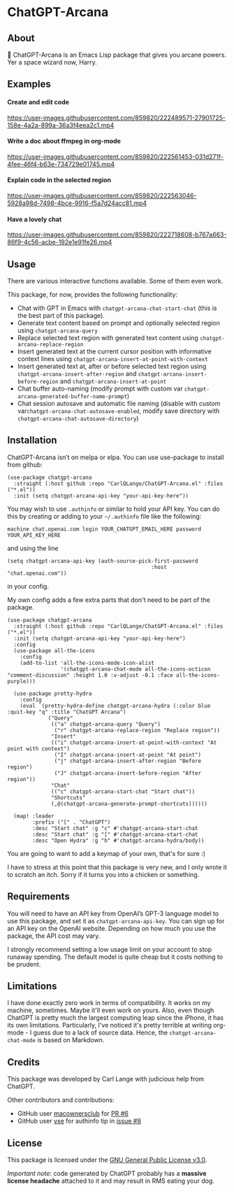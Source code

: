 
# ChatGPT-Arcana

## About

🔮 ChatGPT-Arcana is an Emacs Lisp package that gives you arcane powers. Yer a space wizard now, Harry.

## Examples

#### Create and edit code
https://user-images.githubusercontent.com/859820/222489571-27901725-158e-4a2a-899a-36a3f4eea2c1.mp4

#### Write a doc about ffmpeg in org-mode
https://user-images.githubusercontent.com/859820/222561453-031d271f-4fee-46f4-b63e-734729e01745.mp4

#### Explain code in the selected region
https://user-images.githubusercontent.com/859820/222563046-5928a98d-7498-4bce-9916-f5a7d24acc81.mp4

#### Have a lovely chat
https://user-images.githubusercontent.com/859820/222718608-b767a663-86f9-4c56-acbe-192e1e91fe26.mp4

## Usage

There are various interactive functions available. Some of them even work.

This package, for now, provides the following functionality:

- Chat with GPT in Emacs with `chatgpt-arcana-chat-start-chat` (this is the best part of this package).
- Generate text content based on prompt and optionally selected region using `chatgpt-arcana-query`
- Replace selected text region with generated text content using `chatgpt-arcana-replace-region`
- Insert generated text at the current cursor position with informative context lines using `chatgpt-arcana-insert-at-point-with-context`
- Insert generated text at, after or before selected text region using `chatgpt-arcana-insert-after-region` and `chatgpt-arcana-insert-before-region` and `chatgpt-arcana-insert-at-point`
- Chat buffer auto-naming (modify prompt with custom var `chatgpt-arcana-generated-buffer-name-prompt`)
- Chat session autosave and automatic file naming (disable with custom var`chatgpt-arcana-chat-autosave-enabled`, modify save directory with `chatgpt-arcana-chat-autosave-directory`)

## Installation

ChatGPT-Arcana isn’t on melpa or elpa. You can use use-package to install from github:

```elisp
(use-package chatgpt-arcana
  :straight (:host github :repo "CarlQLange/ChatGPT-Arcana.el" :files ("*.el"))
  :init (setq chatgpt-arcana-api-key "your-api-key-here"))
```

You may wish to use `.authinfo` or similar to hold your API key. You can do this by creating or adding to your `~/.authinfo` file like the following:

```
machine chat.openai.com login YOUR_CHATGPT_EMAIL_HERE password YOUR_API_KEY_HERE
```

and using the line

```elisp
(setq chatgpt-arcana-api-key (auth-source-pick-first-password
                                              :host "chat.openai.com"))
```

in your config.

My own config adds a few extra parts that don't need to be part of the package.

```elisp
(use-package chatgpt-arcana
  :straight (:host github :repo "CarlQLange/ChatGPT-Arcana.el" :files ("*.el"))
  :init (setq chatgpt-arcana-api-key "your-api-key-here")
  :config 
  (use-package all-the-icons
    :config
    (add-to-list 'all-the-icons-mode-icon-alist
                 '(chatgpt-arcana-chat-mode all-the-icons-octicon "comment-discussion" :height 1.0 :v-adjust -0.1 :face all-the-icons-purple)))

  (use-package pretty-hydra
    :config
    (eval `(pretty-hydra-define chatgpt-arcana-hydra (:color blue :quit-key "q" :title "ChatGPT Arcana")
             ("Query"
              (("a" chatgpt-arcana-query "Query")
               ("r" chatgpt-arcana-replace-region "Replace region"))
              "Insert"
              (("i" chatgpt-arcana-insert-at-point-with-context "At point with context")
               ("I" chatgpt-arcana-insert-at-point "At point")
               ("j" chatgpt-arcana-insert-after-region "Before region")
               ("J" chatgpt-arcana-insert-before-region "After region"))
              "Chat"
              (("c" chatgpt-arcana-start-chat "Start chat"))
              "Shortcuts"
              (,@(chatgpt-arcana-generate-prompt-shortcuts))))))

  (map! :leader
        :prefix ("[" . "ChatGPT")
        :desc "Start chat" :g "c" #'chatgpt-arcana-start-chat
        :desc "Start chat" :g "[" #'chatgpt-arcana-start-chat
        :desc "Open Hydra" :g "h" #'chatgpt-arcana-hydra/body))
```

You are going to want to add a keymap of your own, that's for sure :)

I have to stress at this point that this package is very new, and I only wrote it to scratch an itch. Sorry if it turns you into a chicken or something.

## Requirements

You will need to have an API key from OpenAI’s GPT-3 language model to use this package, and set it as `chatgpt-arcana-api-key`. You can sign up for an API key on the OpenAI website. Depending on how much you use the package, the API cost may vary.

I strongly recommend setting a low usage limit on your account to stop runaway spending. The default model is quite cheap but it costs nothing to be prudent.

## Limitations

I have done exactly zero work in terms of compatibility. It works on my machine, sometimes. Maybe it'll even work on yours. Also, even though ChatGPT is pretty much the largest computing leap since the iPhone, it has its own limitations. Particularly, I've noticed it's pretty terrible at writing org-mode - I guess due to a lack of source data. Hence, the `chatgpt-arcana-chat-mode` is based on Markdown.

## Credits

This package was developed by Carl Lange with judicious help from ChatGPT.

Other contributors and contributions:
- GitHub user [macownersclub](https://github.com/macownersclub) for [PR #6](https://github.com/CarlQLange/chatgpt-arcana.el/pull/6)
- GitHub user [vxe](https://github.com/vxe) for authinfo tip in [issue #8](https://github.com/CarlQLange/chatgpt-arcana.el/issues/8)

## License

This package is licensed under the [GNU General Public License v3.0](https://www.gnu.org/licenses/gpl-3.0.en.html).

*Important note*: code generated by ChatGPT probably has a **massive license headache** attached to it and may result in RMS eating your dog.
